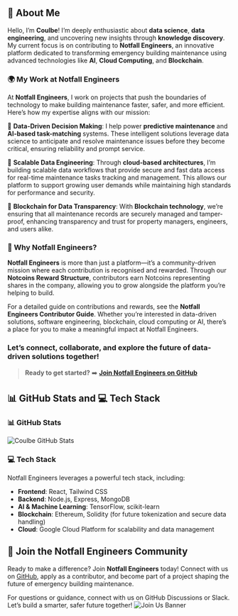 ## 💫 About Me

Hello, I’m **Coulbe**! I’m deeply enthusiastic about **data science**, **data engineering**, and uncovering new insights through **knowledge discovery**. My current focus is on contributing to **Notfall Engineers**, an innovative platform dedicated to transforming emergency building maintenance using advanced technologies like **AI**, **Cloud Computing**, and **Blockchain**.

### 🌍 My Work at Notfall Engineers

At **Notfall Engineers**, I work on projects that push the boundaries of technology to make building maintenance faster, safer, and more efficient. Here’s how my expertise aligns with our mission:

🔹 **Data-Driven Decision Making**: I help power **predictive maintenance** and **AI-based task-matching** systems. These intelligent solutions leverage data science to anticipate and resolve maintenance issues before they become critical, ensuring reliability and prompt service.

🔹 **Scalable Data Engineering**: Through **cloud-based architectures**, I’m building scalable data workflows that provide secure and fast data access for real-time maintenance tasks tracking and management. This allows our platform to support growing user demands while maintaining high standards for performance and security.

🔹 **Blockchain for Data Transparency**: With **Blockchain technology**, we’re ensuring that all maintenance records are securely managed and tamper-proof, enhancing transparency and trust for property managers, engineers, and users alike.

### 🚀 Why Notfall Engineers?

**Notfall Engineers** is more than just a platform—it’s a community-driven mission where each contribution is recognised and rewarded. Through our **Notcoins Reward Structure**, contributors earn Notcoins representing shares in the company, allowing you to grow alongside the platform you’re helping to build.

For a detailed guide on contributions and rewards, see the **Notfall Engineers Contributor Guide**. Whether you’re interested in data-driven solutions, software engineering, blockchain, cloud computing or AI, there’s a place for you to make a meaningful impact at Notfall Engineers.

### Let’s connect, collaborate, and explore the future of data-driven solutions together!
> **Ready to get started?** ➡️ **[Join Notfall Engineers on GitHub](https://github.com/Coulbe/notfallengineers)**
## 📊 GitHub Stats and 💻 Tech Stack

### 📊 GitHub Stats
![Coulbe GitHub Stats](https://github-readme-stats.vercel.app/api?username=Coulbe&show_icons=true&theme=radical)

### 💻 Tech Stack
Notfall Engineers leverages a powerful tech stack, including:
- **Frontend**: React, Tailwind CSS
- **Backend**: Node.js, Express, MongoDB
- **AI & Machine Learning**: TensorFlow, scikit-learn
- **Blockchain**: Ethereum, Solidity (for future tokenization and secure data handling)
- **Cloud**: Google Cloud Platform for scalability and data management


## 🎉 Join the Notfall Engineers Community

Ready to make a difference? Join **Notfall Engineers** today! Connect with us on [GitHub](https://github.com/Coulbe/notfallengineers), apply as a contributor, and become part of a project shaping the future of emergency building maintenance.

For questions or guidance, connect with us on GitHub Discussions or Slack. Let’s build a smarter, safer future together!
![Join Us Banner](assets/join_us_banner.png)


